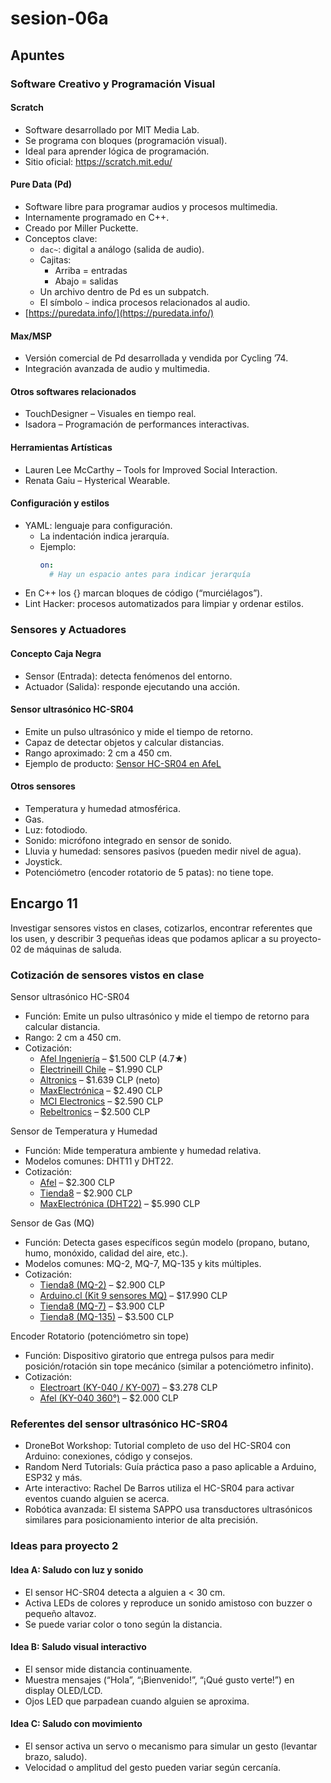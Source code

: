 # sesion-06a
## Apuntes
### Software Creativo y Programación Visual
#### Scratch
- Software desarrollado por MIT Media Lab.
- Se programa con bloques (programación visual).
- Ideal para aprender lógica de programación.
- Sitio oficial: https://scratch.mit.edu/

#### Pure Data (Pd)
- Software libre para programar audios y procesos multimedia.
- Internamente programado en C++.
- Creado por Miller Puckette.
- Conceptos clave:
  - `dac~`: digital a análogo (salida de audio).
  - Cajitas:
    - Arriba = entradas
    - Abajo = salidas
  - Un archivo dentro de Pd es un subpatch.
  - El símbolo `~` indica procesos relacionados al audio.
- [https://puredata.info/](https://puredata.info/)

#### Max/MSP
- Versión comercial de Pd desarrollada y vendida por Cycling ’74.
- Integración avanzada de audio y multimedia.

#### Otros softwares relacionados
- TouchDesigner – Visuales en tiempo real.
- Isadora – Programación de performances interactivas.

#### Herramientas Artísticas
- Lauren Lee McCarthy – Tools for Improved Social Interaction.
- Renata Gaiu – Hysterical Wearable.

#### Configuración y estilos
- YAML: lenguaje para configuración.
  - La indentación indica jerarquía.  
  - Ejemplo:
    ```yaml
    on:
      # Hay un espacio antes para indicar jerarquía
    ```
- En C++ los {} marcan bloques de código (“murciélagos”).
- Lint Hacker: procesos automatizados para limpiar y ordenar estilos.


### Sensores y Actuadores

#### Concepto Caja Negra
- Sensor (Entrada): detecta fenómenos del entorno.
- Actuador (Salida): responde ejecutando una acción.

#### Sensor ultrasónico HC-SR04
- Emite un pulso ultrasónico y mide el tiempo de retorno.
- Capaz de detectar objetos y calcular distancias.
- Rango aproximado: 2 cm a 450 cm.
- Ejemplo de producto: [Sensor HC-SR04 en AfeL](https://afel.cl/products/sensor-de-ultrasonico-hc-sr04)

#### Otros sensores
- Temperatura y humedad atmosférica.
- Gas.
- Luz: fotodiodo.
- Sonido: micrófono integrado en sensor de sonido.
- Lluvia y humedad: sensores pasivos (pueden medir nivel de agua).
- Joystick.
- Potenciómetro (encoder rotatorio de 5 patas): no tiene tope.

## Encargo 11
Investigar sensores vistos en clases, cotizarlos, encontrar referentes que los usen, y describir 3 pequeñas ideas que podamos aplicar a su proyecto-02 de máquinas de saluda.
### Cotización de sensores vistos en clase

Sensor ultrasónico HC-SR04
- Función: Emite un pulso ultrasónico y mide el tiempo de retorno para calcular distancia.
- Rango: 2 cm a 450 cm.
- Cotización:
  - [Afel Ingeniería](https://afel.cl/products/sensor-de-ultrasonico-hc-sr04) – $1.500 CLP (4.7★)
  - [Electrineill Chile](https://electrineilchile.cl/products/modulo-sensor-de-distancia-ultrasonico-hc-sr04) – $1.990 CLP
  - [Altronics](https://altronics.cl/sensor-ultrasonico-hc-sr04) – $1.639 CLP (neto)
  - [MaxElectrónica](https://maxelectronica.cl/movimiento-distancia/87-sensor-de-distancia-ultrasonico-modelo-hc-sr04.html) – $2.490 CLP
  - [MCI Electronics](https://mcielectronics.cl/shop/product/sensor-de-proximidad-de-ultrasonido-hc-sr04-23582/) – $2.590 CLP
  - [Rebeltronics](https://rebeltronics.cl/shop/product/sensor-de-ultrasonido-hc-sr04-278) – $2.500 CLP

Sensor de Temperatura y Humedad  
- Función: Mide temperatura ambiente y humedad relativa.  
- Modelos comunes: DHT11 y DHT22.  
- Cotización:
  - [Afel](https://afel.cl/products/sensor-de-temperatura-y-humedad-dht11) – $2.300 CLP  
  - [Tienda8](https://www.tienda8.cl/s-humedad-y-temperatura/) – $2.900 CLP  
  - [MaxElectrónica (DHT22)](https://maxelectronica.cl/temperatura-y-humedad/892-sensor-de-temperatura-y-humedad-modelo-dht22.html) – $5.990 CLP  

Sensor de Gas (MQ)  
- Función: Detecta gases específicos según modelo (propano, butano, humo, monóxido, calidad del aire, etc.).  
- Modelos comunes: MQ-2, MQ-7, MQ-135 y kits múltiples.  
- Cotización:
  - [Tienda8 (MQ-2)](https://www.tienda8.cl/sensores-de-gases/) – $2.900 CLP  
  - [Arduino.cl (Kit 9 sensores MQ)](https://arduino.cl/producto/kit-de-9-sensores-de-gas/) – $17.990 CLP  
  - [Tienda8 (MQ-7)](https://www.tienda8.cl/sensores-de-gases/) – $3.900 CLP  
  - [Tienda8 (MQ-135)](https://www.tienda8.cl/sensores-de-gases/) – $3.500 CLP

Encoder Rotatorio (potenciómetro sin tope)  
- Función: Dispositivo giratorio que entrega pulsos para medir posición/rotación sin tope mecánico (similar a potenciómetro infinito).  
- Cotización:
  - [Electroart (KY-040 / KY-007)](https://www.electroart.cl/2160/encoder-rotatorio-ky-040-o-ky-007/) – $3.278 CLP  
  - [Afel (KY-040 360°)](https://afel.cl/products/encoder-rotatorio-ky-040-360-grados) – $2.000 CLP  

### Referentes del sensor ultrasónico HC-SR04

- DroneBot Workshop: Tutorial completo de uso del HC-SR04 con Arduino: conexiones, código y consejos.  
- Random Nerd Tutorials: Guía práctica paso a paso aplicable a Arduino, ESP32 y más.  
- Arte interactivo: Rachel De Barros utiliza el HC-SR04 para activar eventos cuando alguien se acerca.  
- Robótica avanzada: El sistema SAPPO usa transductores ultrasónicos similares para posicionamiento interior de alta precisión.  
 
### Ideas para proyecto 2

#### Idea A: Saludo con luz y sonido  
- El sensor HC-SR04 detecta a alguien a < 30 cm.  
- Activa LEDs de colores y reproduce un sonido amistoso con buzzer o pequeño altavoz.  
- Se puede variar color o tono según la distancia.

#### Idea B: Saludo visual interactivo  
- El sensor mide distancia continuamente.  
- Muestra mensajes (“Hola”, “¡Bienvenido!”, “¡Qué gusto verte!”) en display OLED/LCD.  
- Ojos LED que parpadean cuando alguien se aproxima.

#### Idea C: Saludo con movimiento  
- El sensor activa un servo o mecanismo para simular un gesto (levantar brazo, saludo).  
- Velocidad o amplitud del gesto pueden variar según cercanía.


